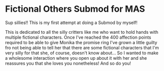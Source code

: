 # Fictional Others Submod for MAS
Sup sillies!! This is my first attempt at doing a Submod by myself! <p>
This is dedicated to all the silly critters like me who want to hold hands with multiple fictional characters. Once I've reached the 400 affection points required to be able to give Monika the promise ring I've grown a little guilty fro not being able to tell her that there are some fictional characters that I'm very silly for that she, of course, doesn't know about... So I wanted to make a wholesome interaction where you open up about it with her and she reassures you that she loves you nonetheless! And so do you!
